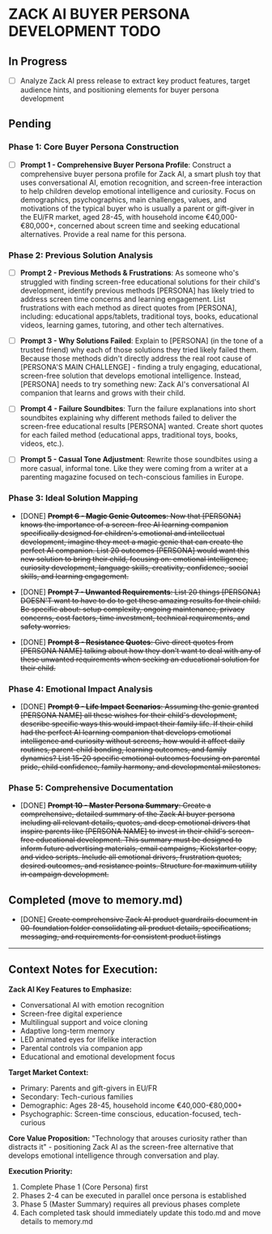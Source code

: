 # ZACK AI BUYER PERSONA DEVELOPMENT TODO

## In Progress
- [ ] Analyze Zack AI press release to extract key product features, target audience hints, and positioning elements for buyer persona development

## Pending

### Phase 1: Core Buyer Persona Construction
- [ ] **Prompt 1 - Comprehensive Buyer Persona Profile**: Construct a comprehensive buyer persona profile for Zack AI, a smart plush toy that uses conversational AI, emotion recognition, and screen-free interaction to help children develop emotional intelligence and curiosity. Focus on demographics, psychographics, main challenges, values, and motivations of the typical buyer who is usually a parent or gift-giver in the EU/FR market, aged 28-45, with household income €40,000-€80,000+, concerned about screen time and seeking educational alternatives. Provide a real name for this persona.

### Phase 2: Previous Solution Analysis  
- [ ] **Prompt 2 - Previous Methods & Frustrations**: As someone who's struggled with finding screen-free educational solutions for their child's development, identify previous methods [PERSONA] has likely tried to address screen time concerns and learning engagement. List frustrations with each method as direct quotes from [PERSONA], including: educational apps/tablets, traditional toys, books, educational videos, learning games, tutoring, and other tech alternatives.

- [ ] **Prompt 3 - Why Solutions Failed**: Explain to [PERSONA] (in the tone of a trusted friend) why each of those solutions they tried likely failed them. Because those methods didn't directly address the real root cause of [PERSONA'S MAIN CHALLENGE] - finding a truly engaging, educational, screen-free solution that develops emotional intelligence. Instead, [PERSONA] needs to try something new: Zack AI's conversational AI companion that learns and grows with their child.

- [ ] **Prompt 4 - Failure Soundbites**: Turn the failure explanations into short soundbites explaining why different methods failed to deliver the screen-free educational results [PERSONA] wanted. Create short quotes for each failed method (educational apps, traditional toys, books, videos, etc.).

- [ ] **Prompt 5 - Casual Tone Adjustment**: Rewrite those soundbites using a more casual, informal tone. Like they were coming from a writer at a parenting magazine focused on tech-conscious families in Europe.

### Phase 3: Ideal Solution Mapping
- [DONE] ~~**Prompt 6 - Magic Genie Outcomes**: Now that [PERSONA] knows the importance of a screen-free AI learning companion specifically designed for children's emotional and intellectual development, imagine they meet a magic genie that can create the perfect AI companion. List 20 outcomes [PERSONA] would want this new solution to bring their child, focusing on: emotional intelligence, curiosity development, language skills, creativity, confidence, social skills, and learning engagement.~~

- [DONE] ~~**Prompt 7 - Unwanted Requirements**: List 20 things [PERSONA] DOESN'T want to have to do to get these amazing results for their child. Be specific about: setup complexity, ongoing maintenance, privacy concerns, cost factors, time investment, technical requirements, and safety worries.~~

- [DONE] ~~**Prompt 8 - Resistance Quotes**: Give direct quotes from [PERSONA NAME] talking about how they don't want to deal with any of these unwanted requirements when seeking an educational solution for their child.~~

### Phase 4: Emotional Impact Analysis
- [DONE] ~~**Prompt 9 - Life Impact Scenarios**: Assuming the genie granted [PERSONA NAME] all these wishes for their child's development, describe specific ways this would impact their family life. If their child had the perfect AI learning companion that develops emotional intelligence and curiosity without screens, how would it affect daily routines, parent-child bonding, learning outcomes, and family dynamics? List 15-20 specific emotional outcomes focusing on parental pride, child confidence, family harmony, and developmental milestones.~~

### Phase 5: Comprehensive Documentation
- [DONE] ~~**Prompt 10 - Master Persona Summary**: Create a comprehensive, detailed summary of the Zack AI buyer persona including all relevant details, quotes, and deep emotional drivers that inspire parents like [PERSONA NAME] to invest in their child's screen-free educational development. This summary must be designed to inform future advertising materials, email campaigns, Kickstarter copy, and video scripts. Include all emotional drivers, frustration quotes, desired outcomes, and resistance points. Structure for maximum utility in campaign development.~~

## Completed (move to memory.md)
- [DONE] ~~Create comprehensive Zack AI product guardrails document in 00-foundation folder consolidating all product details, specifications, messaging, and requirements for consistent product listings~~

---

## Context Notes for Execution:

**Zack AI Key Features to Emphasize:**
- Conversational AI with emotion recognition
- Screen-free digital experience  
- Multilingual support and voice cloning
- Adaptive long-term memory
- LED animated eyes for lifelike interaction
- Parental controls via companion app
- Educational and emotional development focus

**Target Market Context:**
- Primary: Parents and gift-givers in EU/FR
- Secondary: Tech-curious families
- Demographic: Ages 28-45, household income €40,000-€80,000+
- Psychographic: Screen-time conscious, education-focused, tech-curious

**Core Value Proposition:**
"Technology that arouses curiosity rather than distracts it" - positioning Zack AI as the screen-free alternative that develops emotional intelligence through conversation and play.

**Execution Priority:**
1. Complete Phase 1 (Core Persona) first
2. Phases 2-4 can be executed in parallel once persona is established  
3. Phase 5 (Master Summary) requires all previous phases complete
4. Each completed task should immediately update this todo.md and move details to memory.md